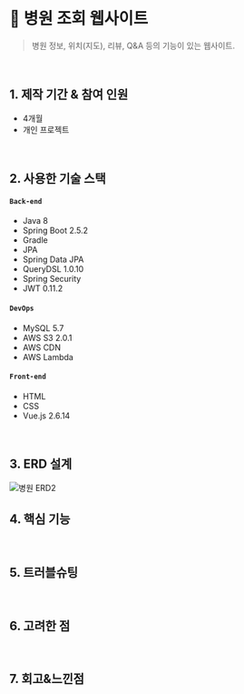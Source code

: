 # :pushpin: 병원 조회 웹사이트
>병원 정보, 위치(지도), 리뷰, Q&A 등의 기능이 있는 웹사이트.

</br>

## 1. 제작 기간 & 참여 인원
- 4개월
- 개인 프로젝트

</br>

## 2. 사용한 기술 스택
#### `Back-end`
  - Java 8
  - Spring Boot 2.5.2
  - Gradle
  - JPA
  - Spring Data JPA
  - QueryDSL 1.0.10
  - Spring Security 
  - JWT 0.11.2
#### `DevOps`
  - MySQL 5.7
  - AWS S3 2.0.1
  - AWS CDN
  - AWS Lambda
 #### `Front-end`
  - HTML
  - CSS
  - Vue.js 2.6.14
</br>

## 3. ERD 설계
![병원 ERD2](https://user-images.githubusercontent.com/40010165/193455534-62b45df4-e83e-4820-b37d-32251308f8a6.png)
</br>

## 4. 핵심 기능
</br>

## 5. 트러블슈팅
</br>

## 6. 고려한 점
</br>

## 7. 회고&느낀점
</br>
